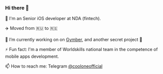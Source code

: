 ### Hi there 👋

📱 I'm an Senior iOS developer at NDA (fintech).

✈️ Moved from 🇷🇺 to 🇷🇸

🔭 I’m currently working on on [Gymber](https://github.com/GymberClub), and another secret project 🤫

⚡ Fun fact: I'm a member of Worldskills national team in the competence of mobile apps development.

📫 How to reach me: Telegram [@cooloneofficial](https://t.me/cooloneofficial)

